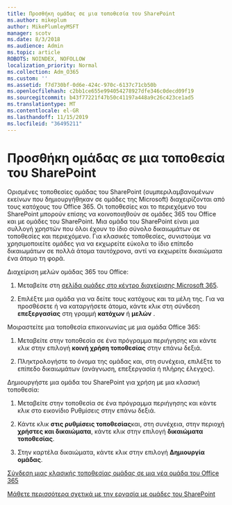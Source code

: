 ```yaml
---
title: Προσθήκη ομάδας σε μια τοποθεσία του SharePoint
ms.author: mikeplum
author: MikePlumleyMSFT
manager: scotv
ms.date: 8/3/2018
ms.audience: Admin
ms.topic: article
ROBOTS: NOINDEX, NOFOLLOW
localization_priority: Normal
ms.collection: Adm_O365
ms.custom: ''
ms.assetid: f7d730bf-0d6e-424c-970c-6137c71cb50b
ms.openlocfilehash: c2bb1ce655e994054278927dfe346c0decd09f19
ms.sourcegitcommit: b43f77221f47b50c41197a448a9c26c423ce1ad5
ms.translationtype: MT
ms.contentlocale: el-GR
ms.lasthandoff: 11/15/2019
ms.locfileid: "36495211"
---
```

# <a name="add-a-group-to-a-sharepoint-site"></a>Προσθήκη ομάδας σε μια τοποθεσία του SharePoint

Ορισμένες τοποθεσίες ομάδας του SharePoint (συμπεριλαμβανομένων εκείνων που δημιουργήθηκαν σε ομάδες της Microsoft) διαχειρίζονται από τους κατόχους του Office 365. Οι τοποθεσίες και το περιεχόμενο του SharePoint μπορούν επίσης να κοινοποιηθούν σε ομάδες 365 του Office και με ομάδες του SharePoint. Μια ομάδα του SharePoint είναι μια συλλογή χρηστών που όλοι έχουν το ίδιο σύνολο δικαιωμάτων σε τοποθεσίες και περιεχόμενο. Για κλασικές τοποθεσίες, συνιστούμε να χρησιμοποιείτε ομάδες για να εκχωρείτε εύκολα το ίδιο επίπεδο δικαιωμάτων σε πολλά άτομα ταυτόχρονα, αντί να εκχωρείτε δικαιώματα ένα άτομο τη φορά.
  
Διαχείριση μελών ομάδας 365 του Office:
  
1. Μεταβείτε στη [σελίδα ομάδες στο κέντρο διαχείρισης Microsoft 365](https://portal.office.com/adminportal/home#/groups).
    
2. Επιλέξτε μια ομάδα για να δείτε τους κατόχους και τα μέλη της. Για να προσθέσετε ή να καταργήσετε άτομα, κάντε κλικ στη σύνδεση **επεξεργασίας** στη γραμμή **κατόχων** ή **μελών** . 
    
Μοιραστείτε μια τοποθεσία επικοινωνίας με μια ομάδα Office 365:
  
1. Μεταβείτε στην τοποθεσία σε ένα πρόγραμμα περιήγησης και κάντε κλικ στην επιλογή **κοινή χρήση τοποθεσίας** στην επάνω δεξιά. 
    
2. Πληκτρολογήστε το όνομα της ομάδας και, στη συνέχεια, επιλέξτε το επίπεδο δικαιωμάτων (ανάγνωση, επεξεργασία ή πλήρης έλεγχος).
    
Δημιουργήστε μια ομάδα του SharePoint για χρήση με μια κλασική τοποθεσία:
  
1. Μεταβείτε στην τοποθεσία σε ένα πρόγραμμα περιήγησης και κάντε κλικ στο εικονίδιο Ρυθμίσεις στην επάνω δεξιά.
    
2. Κάντε κλικ **στις ρυθμίσεις τοποθεσίας**και, στη συνέχεια, στην περιοχή **χρήστες και δικαιώματα**, κάντε κλικ στην επιλογή **δικαιώματα τοποθεσίας**.
    
3. Στην καρτέλα δικαιώματα, κάντε κλικ στην επιλογή **Δημιουργία ομάδας**.
    
[Σύνδεση μιας κλασικής τοποθεσίας ομάδας σε μια νέα ομάδα του Office 365](https://go.microsoft.com/fwlink/?linkid=2008654)
  
[Μάθετε περισσότερα σχετικά με την εργασία με ομάδες του SharePoint](https://go.microsoft.com/fwlink/?linkid=874658)
  

